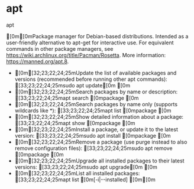 # apt
apt

[0m[0mPackage manager for Debian-based distributions.
Intended as a user-friendly alternative to apt-get for interactive use.
For equivalent commands in other package managers, see https://wiki.archlinux.org/title/Pacman/Rosetta.
More information: https://manned.org/apt.8.

 - [0m[32;23;22;24;25mUpdate the list of available packages and versions (recommended before running other apt commands):
   [33;23;22;24;25msudo apt update[0m
[0m
 - [0m[32;23;22;24;25mSearch packages by name or description:
   [33;23;22;24;25mapt search [0mpackage
[0m
 - [0m[32;23;22;24;25mSearch packages by name only (supports wildcards like *):
   [33;23;22;24;25mapt list [0mpackage
[0m
 - [0m[32;23;22;24;25mShow detailed information about a package:
   [33;23;22;24;25mapt show [0mpackage
[0m
 - [0m[32;23;22;24;25mInstall a package, or update it to the latest version:
   [33;23;22;24;25msudo apt install [0mpackage
[0m
 - [0m[32;23;22;24;25mRemove a package (use purge instead to also remove configuration files):
   [33;23;22;24;25msudo apt remove [0mpackage
[0m
 - [0m[32;23;22;24;25mUpgrade all installed packages to their latest versions:
   [33;23;22;24;25msudo apt upgrade[0m
[0m
 - [0m[32;23;22;24;25mList all installed packages:
   [33;23;22;24;25mapt list [0m[-i|--installed]
[0m[0m